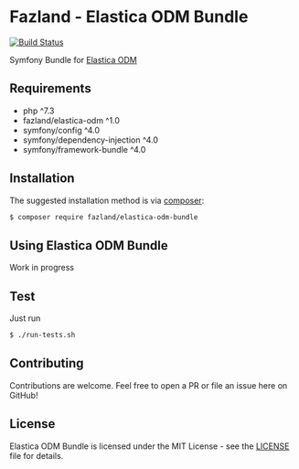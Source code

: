 Fazland - Elastica ODM Bundle
=============================
[![Build Status](https://travis-ci.com/fazland/elastica-odm-bundle.svg?branch=master)](https://travis-ci.com/fazland/elastica-odm-bundle)

Symfony Bundle for [Elastica ODM](https://www.github.com/fazland/elastica-odm)

Requirements
------------
- php ^7.3
- fazland/elastica-odm ^1.0
- symfony/config ^4.0
- symfony/dependency-injection ^4.0
- symfony/framework-bundle ^4.0

Installation
------------
The suggested installation method is via [composer](https://getcomposer.org/):

```sh
$ composer require fazland/elastica-odm-bundle
```

Using Elastica ODM Bundle
-------------------------

Work in progress

Test
----
Just run
```sh
$ ./run-tests.sh
```

Contributing
------------
Contributions are welcome. Feel free to open a PR or file an issue here on GitHub!

License
-------
Elastica ODM Bundle is licensed under the MIT License - see the [LICENSE](https://github.com/fazland/elastica-odm-bundle/blob/master/LICENSE) file for details.
